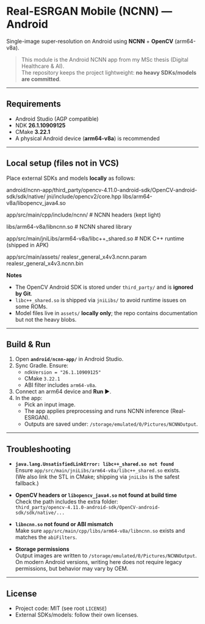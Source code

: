 # Real-ESRGAN Mobile (NCNN) — Android

Single-image super-resolution on Android using **NCNN** + **OpenCV** (arm64-v8a).

> This module is the Android NCNN app from my MSc thesis (Digital Healthcare & AI).  
> The repository keeps the project lightweight: **no heavy SDKs/models are committed**.

---

## Requirements
- Android Studio (AGP compatible)
- NDK **26.1.10909125**
- CMake **3.22.1**
- A physical Android device (**arm64-v8a**) is recommended

---

## Local setup (files not in VCS)
Place external SDKs and models **locally** as follows:

android/ncnn-app/third_party/opencv-4.11.0-android-sdk/OpenCV-android-sdk/sdk/native/
jni/include/opencv2/core.hpp
libs/arm64-v8a/libopencv_java4.so

app/src/main/cpp/include/ncnn/ # NCNN headers (kept light)

libs/arm64-v8a/libncnn.so # NCNN shared library

app/src/main/jniLibs/arm64-v8a/libc++_shared.so # NDK C++ runtime (shipped in APK)

app/src/main/assets/
realesr_general_x4v3.ncnn.param
realesr_general_x4v3.ncnn.bin


**Notes**
- The OpenCV Android SDK is stored under `third_party/` and is **ignored by Git**.
- `libc++_shared.so` is shipped via `jniLibs/` to avoid runtime issues on some ROMs.
- Model files live in `assets/` **locally only**; the repo contains documentation but not the heavy blobs.

---

## Build & Run
1. Open **`android/ncnn-app/`** in Android Studio.
2. Sync Gradle. Ensure:
   - `ndkVersion = "26.1.10909125"`
   - CMake `3.22.1`
   - ABI filter includes `arm64-v8a`.
3. Connect an arm64 device and **Run ▶️**.
4. In the app:
   - Pick an input image.
   - The app applies preprocessing and runs NCNN inference (Real-ESRGAN).
   - Outputs are saved under: `/storage/emulated/0/Pictures/NCNNOutput`.

---


## Troubleshooting

- **`java.lang.UnsatisfiedLinkError: libc++_shared.so not found`**  
  Ensure `app/src/main/jniLibs/arm64-v8a/libc++_shared.so` exists.  
  (We also link the STL in CMake; shipping via `jniLibs` is the safest fallback.)

- **OpenCV headers or `libopencv_java4.so` not found at build time**  
  Check the path includes the extra folder:  
  `third_party/opencv-4.11.0-android-sdk/OpenCV-android-sdk/sdk/native/...`

- **`libncnn.so` not found or ABI mismatch**  
  Make sure `app/src/main/cpp/libs/arm64-v8a/libncnn.so` exists and matches the `abiFilters`.

- **Storage permissions**  
  Output images are written to `/storage/emulated/0/Pictures/NCNNOutput`.  
  On modern Android versions, writing here does not require legacy permissions, but behavior may vary by OEM.

---

## License
- Project code: MIT (see root `LICENSE`)
- External SDKs/models: follow their own licenses.
